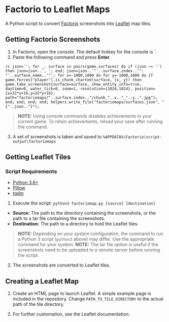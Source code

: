 # Factorio to Leaflet Maps

A Python script to convert [Factorio](http://factorio.com/) screenshots into [Leaflet](https://leafletjs.com/) map tiles.

## Getting Factorio Screenshots

1. In Factorio, open the console. The default hotkey for the console is **`**.
2. Paste the following command and press **Enter**.

```(lua)
/c json=''; for _, surface in pairs(game.surfaces) do if (json ~= '') then json=json..', '; end; json=json..'"'..surface.index..'": "'..surface.name..'"'; for x=-1000,1000 do for y=-1000,1000 do if game.forces["player"].is_chunk_charted(surface, {x, y}) then game.take_screenshot{surface=surface, show_entity_info=true, daytime=0, water_tick=0, zoom=1, resolution={1024,1024}, position={x=32*x+16,y=32*y+16}, path="factoriomaps/"..surface.index.."/chunk_"..x.."_"..y..".jpg"}; end; end; end; end; helpers.write_file("factoriomaps/surfaces.json", "{"..json.."}");
```

> **NOTE:** Using console commands disables achievements in your current game. To retain achievements, reload your save after running the command.

3. A set of screenshots is taken and saved to `%APPDATA%\Factorio\script-output\factoriomaps`

## Getting Leaflet Tiles

### Script Requirements
  * [Python 3.6+](https://www.python.org/downloads/release/latest)
  * [Pillow](https://pypi.org/project/Pillow/)
  * [tqdm](https://pypi.org/project/tqdm/)
  
1. Execute the script: `python3 factoriomap.py [source] [destination]`
  * **Source:** The path to the directory containing the screenshots, or the path to a tar file containing the screenshots.
  * **Destination:** The path to a directory to hold the Leaflet tiles.
  
> **NOTE:** Depending on your system configuration, the command to run a Python 3 script (`python3` above) may differ. Use the appropriate command for your system.
> **NOTE:** The tar file option is useful if the screenshots need to be uploaded to a remote server before running the script.

2. The screenshots are converted to Leaflet tiles.

## Creating a Leaflet Map

1. Create an HTML page to launch Leaflet. A simple example page is included in the repository. Change `PATH_TO_TILE_DIRECTORY` to the actual path of the tile directory.

2. For further customation, see the Leaflet documentation.

